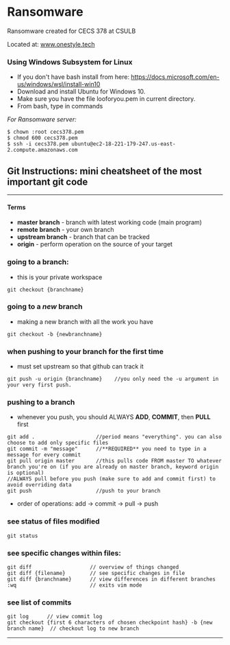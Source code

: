 # Ransomware
Ransomware created for CECS 378 at CSULB

Located at: www.onestyle.tech

### Using Windows Subsystem for Linux

* If you don't have bash install from here: https://docs.microsoft.com/en-us/windows/wsl/install-win10
* Download and install Ubuntu for Windows 10.
* Make sure you have the file looforyou.pem in current directory.
* From bash, type in commands

_For Ransomware server:_

```
$ chown :root cecs378.pem
$ chmod 600 cecs378.pem
$ ssh -i cecs378.pem ubuntu@ec2-18-221-179-247.us-east-2.compute.amazonaws.com
```

## Git Instructions: mini cheatsheet of the most important git code
----
#### Terms
* **master branch** - branch with latest working code (main program)
* **remote branch** - your own branch
* **upstream branch** - branch that can be tracked
* **origin** - perform operation on the source of your target


### going to a branch:
* this is your private workspace
```
git checkout {branchname}
```

### going to a *new* branch
* making a new branch with all the work you have
```
git checkout -b {newbranchname}
```

### when pushing to your branch for the first time
* must set upstream so that github can track it 
```
git push -u origin {branchname}    //you only need the -u argument in your very first push. 
```

### pushing to a branch
* whenever you push, you should ALWAYS **ADD**, **COMMIT**, then **PULL** first
```
git add .                    //period means "everything". you can also choose to add only specific files
git commit -m "message"      //**REQUIRED** you need to type in a message for every commit
git pull origin master       //this pulls code FROM master TO whatever branch you're on (if you are already on master branch, keyword origin is optional)
//ALWAYS pull before you push (make sure to add and commit first) to avoid overriding data
git push                     //push to your branch
```
* order of operations:   	 add -> commit -> pull -> push

### see status of files modified
```
git status
```

### see specific changes within files:
```
git diff                   // overview of things changed
git diff {filename}        // see specific changes in file 
git diff {branchname}      // view differences in different branches
:wq                        // exits vim mode

```

### see list of commits
```
git log      // view commit log
git checkout {first 6 characters of chosen checkpoint hash} -b {new branch name}  // checkout log to new branch
```
----
